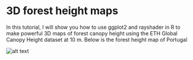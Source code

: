 # 3D forest height maps
In this tutorial, I will show you how to use ggplot2 and rayshader in R to make powerful 3D maps of forest canopy height using the ETH Global Canopy Height dataset at 10 m.
Below is the forest height map of Portugal

![alt text](https://github.com/milos-agathon/3d-forest-height-maps/blob/main/portugal-forest-height-resized.png?raw=true)
